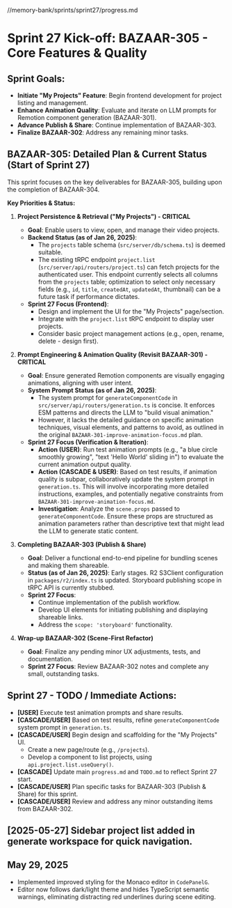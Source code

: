 //memory-bank/sprints/sprint27/progress.md
# Sprint 27 Kick-off: BAZAAR-305 - Core Features & Quality

## Sprint Goals:
- **Initiate "My Projects" Feature**: Begin frontend development for project listing and management.
- **Enhance Animation Quality**: Evaluate and iterate on LLM prompts for Remotion component generation (BAZAAR-301).
- **Advance Publish & Share**: Continue implementation of BAZAAR-303.
- **Finalize BAZAAR-302**: Address any remaining minor tasks.

## BAZAAR-305: Detailed Plan & Current Status (Start of Sprint 27)

This sprint focuses on the key deliverables for BAZAAR-305, building upon the completion of BAZAAR-304.

**Key Priorities & Status:**

1.  **Project Persistence & Retrieval ("My Projects") - CRITICAL**
    *   **Goal**: Enable users to view, open, and manage their video projects.
    *   **Backend Status (as of Jan 26, 2025)**:
        *   The `projects` table schema (`src/server/db/schema.ts`) is deemed suitable.
        *   The existing tRPC endpoint `project.list` (`src/server/api/routers/project.ts`) can fetch projects for the authenticated user. This endpoint currently selects all columns from the `projects` table; optimization to select only necessary fields (e.g., `id`, `title`, `createdAt`, `updatedAt`, thumbnail) can be a future task if performance dictates.
    *   **Sprint 27 Focus (Frontend)**:
        *   Design and implement the UI for the "My Projects" page/section.
        *   Integrate with the `project.list` tRPC endpoint to display user projects.
        *   Consider basic project management actions (e.g., open, rename, delete - design first).

2.  **Prompt Engineering & Animation Quality (Revisit BAZAAR-301) - CRITICAL**
    *   **Goal**: Ensure generated Remotion components are visually engaging animations, aligning with user intent.
    *   **System Prompt Status (as of Jan 26, 2025)**:
        *   The system prompt for `generateComponentCode` in `src/server/api/routers/generation.ts` is concise. It enforces ESM patterns and directs the LLM to "build visual animation."
        *   However, it lacks the detailed guidance on specific animation techniques, visual elements, and patterns to avoid, as outlined in the original `BAZAAR-301-improve-animation-focus.md` plan.
    *   **Sprint 27 Focus (Verification & Iteration)**:
        *   **Action (USER)**: Run test animation prompts (e.g., "a blue circle smoothly growing", "text 'Hello World' sliding in") to evaluate the current animation output quality.
        *   **Action (CASCADE & USER)**: Based on test results, if animation quality is subpar, collaboratively update the system prompt in `generation.ts`. This will involve incorporating more detailed instructions, examples, and potentially negative constraints from `BAZAAR-301-improve-animation-focus.md`.
        *   **Investigation**: Analyze the `scene.props` passed to `generateComponentCode`. Ensure these props are structured as animation parameters rather than descriptive text that might lead the LLM to generate static content.

3.  **Completing BAZAAR-303 (Publish & Share)**
    *   **Goal**: Deliver a functional end-to-end pipeline for bundling scenes and making them shareable.
    *   **Status (as of Jan 26, 2025)**: Early stages. R2 S3Client configuration in `packages/r2/index.ts` is updated. Storyboard publishing scope in tRPC API is currently stubbed.
    *   **Sprint 27 Focus**:
        *   Continue implementation of the publish workflow.
        *   Develop UI elements for initiating publishing and displaying shareable links.
        *   Address the `scope: 'storyboard'` functionality.

4.  **Wrap-up BAZAAR-302 (Scene-First Refactor)**
    *   **Goal**: Finalize any pending minor UX adjustments, tests, and documentation.
    *   **Sprint 27 Focus**: Review BAZAAR-302 notes and complete any small, outstanding tasks.

## Sprint 27 - TODO / Immediate Actions:

*   **[USER]** Execute test animation prompts and share results.
*   **[CASCADE/USER]** Based on test results, refine `generateComponentCode` system prompt in `generation.ts`.
*   **[CASCADE/USER]** Begin design and scaffolding for the "My Projects" UI.
    *   Create a new page/route (e.g., `/projects`).
    *   Develop a component to list projects, using `api.project.list.useQuery()`.
*   **[CASCADE]** Update main `progress.md` and `TODO.md` to reflect Sprint 27 start.
*   **[CASCADE/USER]** Plan specific tasks for BAZAAR-303 (Publish & Share) for this sprint.
*   **[CASCADE/USER]** Review and address any minor outstanding items from BAZAAR-302.
## [2025-05-27] Sidebar project list added in generate workspace for quick navigation.

## May 29, 2025
- Implemented improved styling for the Monaco editor in `CodePanelG`.
- Editor now follows dark/light theme and hides TypeScript semantic warnings,
  eliminating distracting red underlines during scene editing.

